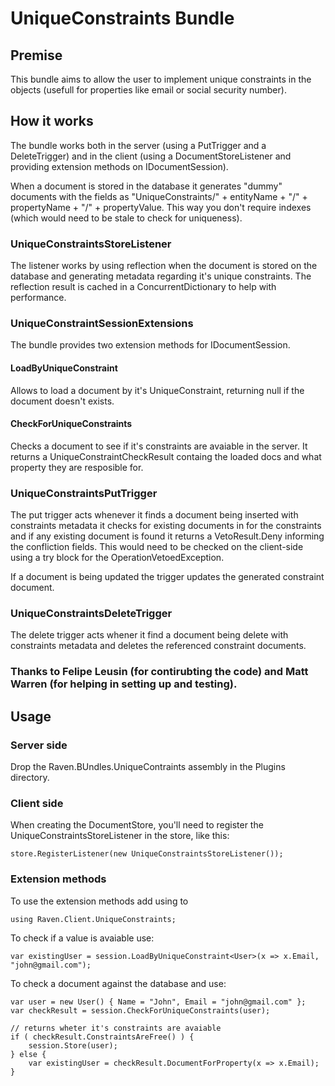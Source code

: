 # UniqueConstraints Bundle

## Premise

This bundle aims to allow the user to implement unique constraints in the objects (usefull for properties like email or social security number).

## How it works

The bundle works both in the server (using a PutTrigger and a DeleteTrigger) and in the client (using a DocumentStoreListener and providing extension methods on IDocumentSession).

When a document is stored in the database it generates "dummy" documents with the fields as "UniqueConstraints/" + entityName + "/" + propertyName + "/" + propertyValue. This way you don't require indexes (which would need to be stale to check for uniqueness).

### UniqueConstraintsStoreListener

The listener works by using reflection when the document is stored on the database and generating metadata regarding it's unique constraints. The reflection result is cached in a ConcurrentDictionary to help with performance.

### UniqueConstraintSessionExtensions

The bundle provides two extension methods for IDocumentSession.

#### LoadByUniqueConstraint

Allows to load a document by it's UniqueConstraint, returning null if the document doesn't exists.

#### CheckForUniqueConstraints

Checks a document to see if it's constraints are avaiable in the server. It returns a UniqueConstraintCheckResult containg the loaded docs and what property they are resposible for.


### UniqueConstraintsPutTrigger

The put trigger acts whenever it finds a document being inserted with constraints metadata it checks for existing documents in for the constraints and if any existing document is found it returns a VetoResult.Deny informing the confliction fields. This would need to be checked on the client-side using a try block for the OperationVetoedException.

If a document is being updated the trigger updates the generated constraint document.

### UniqueConstraintsDeleteTrigger

The delete trigger acts whener it find a document being delete with constraints metadata and deletes the referenced constraint documents.

### Thanks to Felipe Leusin (for contirubting the code) and Matt Warren (for helping in setting up and testing).


## Usage

### Server side

Drop the Raven.BUndles.UniqueContraints assembly in the Plugins directory.

### Client side

When creating the DocumentStore, you'll need to register the UniqueConstraintsStoreListener in the store, like this:

    store.RegisterListener(new UniqueConstraintsStoreListener());

### Extension methods

To use the extension methods add using to

    using Raven.Client.UniqueConstraints;

To check if a value is avaiable use:

	var existingUser = session.LoadByUniqueConstraint<User>(x => x.Email, "john@gmail.com");

To check a document against the database and use:

	var user = new User() { Name = "John", Email = "john@gmail.com" };
	var checkResult = session.CheckForUniqueConstraints(user);

	// returns wheter it's constraints are avaiable
	if ( checkResult.ConstraintsAreFree() ) {
		session.Store(user);
	} else {
		var existingUser = checkResult.DocumentForProperty(x => x.Email);
	}

